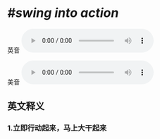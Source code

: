 # ***\#swing into action*** 
英音
<audio src="./media/swing into action1_AAC.aac" controls="controls"></audio>

美音
<audio src="./media/swing into action2_AAC.aac" controls="controls"></audio>



  

英文释义
---
### 1.**立即行动起来，马上大干起来**  


